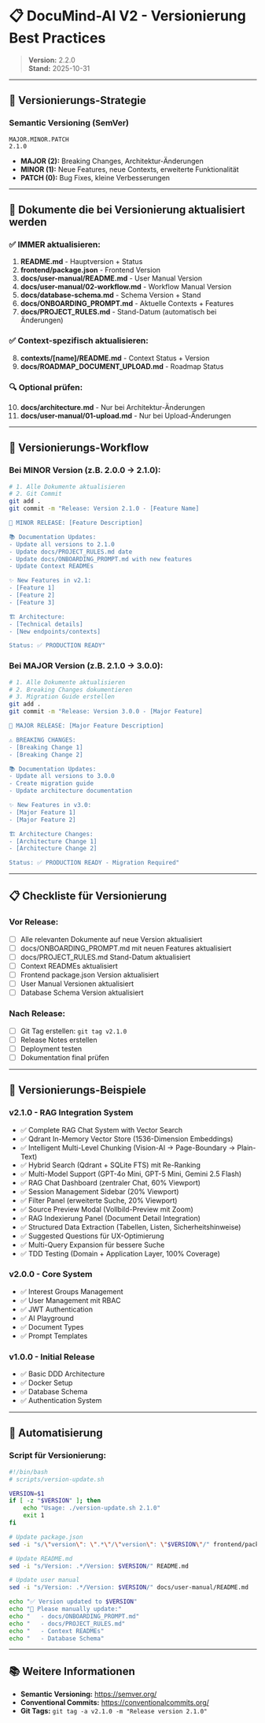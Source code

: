 # 📋 DocuMind-AI V2 - Versionierung Best Practices

> **Version:** 2.2.0  
> **Stand:** 2025-10-31

---

## 🎯 Versionierungs-Strategie

### **Semantic Versioning (SemVer)**

```
MAJOR.MINOR.PATCH
2.1.0
```

- **MAJOR (2):** Breaking Changes, Architektur-Änderungen
- **MINOR (1):** Neue Features, neue Contexts, erweiterte Funktionalität
- **PATCH (0):** Bug Fixes, kleine Verbesserungen

---

## 📝 Dokumente die bei Versionierung aktualisiert werden

### **✅ IMMER aktualisieren:**

1. **README.md** - Hauptversion + Status
2. **frontend/package.json** - Frontend Version
3. **docs/user-manual/README.md** - User Manual Version
4. **docs/user-manual/02-workflow.md** - Workflow Manual Version
5. **docs/database-schema.md** - Schema Version + Stand
6. **docs/ONBOARDING_PROMPT.md** - Aktuelle Contexts + Features
7. **docs/PROJECT_RULES.md** - Stand-Datum (automatisch bei Änderungen)

### **✅ Context-spezifisch aktualisieren:**

8. **contexts/[name]/README.md** - Context Status + Version
9. **docs/ROADMAP_DOCUMENT_UPLOAD.md** - Roadmap Status

### **🔍 Optional prüfen:**

10. **docs/architecture.md** - Nur bei Architektur-Änderungen
11. **docs/user-manual/01-upload.md** - Nur bei Upload-Änderungen

---

## 🚀 Versionierungs-Workflow

### **Bei MINOR Version (z.B. 2.0.0 → 2.1.0):**

```bash
# 1. Alle Dokumente aktualisieren
# 2. Git Commit
git add .
git commit -m "Release: Version 2.1.0 - [Feature Name]

🎉 MINOR RELEASE: [Feature Description]

📚 Documentation Updates:
- Update all versions to 2.1.0
- Update docs/PROJECT_RULES.md date
- Update docs/ONBOARDING_PROMPT.md with new features
- Update Context READMEs

✨ New Features in v2.1:
- [Feature 1]
- [Feature 2]
- [Feature 3]

🏗️ Architecture:
- [Technical details]
- [New endpoints/contexts]

Status: ✅ PRODUCTION READY"
```

### **Bei MAJOR Version (z.B. 2.1.0 → 3.0.0):**

```bash
# 1. Alle Dokumente aktualisieren
# 2. Breaking Changes dokumentieren
# 3. Migration Guide erstellen
git add .
git commit -m "Release: Version 3.0.0 - [Major Feature]

🎉 MAJOR RELEASE: [Major Feature Description]

⚠️ BREAKING CHANGES:
- [Breaking Change 1]
- [Breaking Change 2]

📚 Documentation Updates:
- Update all versions to 3.0.0
- Create migration guide
- Update architecture documentation

✨ New Features in v3.0:
- [Major Feature 1]
- [Major Feature 2]

🏗️ Architecture Changes:
- [Architecture Change 1]
- [Architecture Change 2]

Status: ✅ PRODUCTION READY - Migration Required"
```

---

## 📋 Checkliste für Versionierung

### **Vor Release:**

- [ ] Alle relevanten Dokumente auf neue Version aktualisiert
- [ ] docs/ONBOARDING_PROMPT.md mit neuen Features aktualisiert
- [ ] docs/PROJECT_RULES.md Stand-Datum aktualisiert
- [ ] Context READMEs aktualisiert
- [ ] Frontend package.json Version aktualisiert
- [ ] User Manual Versionen aktualisiert
- [ ] Database Schema Version aktualisiert

### **Nach Release:**

- [ ] Git Tag erstellen: `git tag v2.1.0`
- [ ] Release Notes erstellen
- [ ] Deployment testen
- [ ] Dokumentation final prüfen

---

## 🎯 Versionierungs-Beispiele

### **v2.1.0 - RAG Integration System**
- ✅ Complete RAG Chat System with Vector Search
- ✅ Qdrant In-Memory Vector Store (1536-Dimension Embeddings)
- ✅ Intelligent Multi-Level Chunking (Vision-AI → Page-Boundary → Plain-Text)
- ✅ Hybrid Search (Qdrant + SQLite FTS) mit Re-Ranking
- ✅ Multi-Model Support (GPT-4o Mini, GPT-5 Mini, Gemini 2.5 Flash)
- ✅ RAG Chat Dashboard (zentraler Chat, 60% Viewport)
- ✅ Session Management Sidebar (20% Viewport)
- ✅ Filter Panel (erweiterte Suche, 20% Viewport)
- ✅ Source Preview Modal (Vollbild-Preview mit Zoom)
- ✅ RAG Indexierung Panel (Document Detail Integration)
- ✅ Structured Data Extraction (Tabellen, Listen, Sicherheitshinweise)
- ✅ Suggested Questions für UX-Optimierung
- ✅ Multi-Query Expansion für bessere Suche
- ✅ TDD Testing (Domain + Application Layer, 100% Coverage)

### **v2.0.0 - Core System**
- ✅ Interest Groups Management
- ✅ User Management mit RBAC
- ✅ JWT Authentication
- ✅ AI Playground
- ✅ Document Types
- ✅ Prompt Templates

### **v1.0.0 - Initial Release**
- ✅ Basic DDD Architecture
- ✅ Docker Setup
- ✅ Database Schema
- ✅ Authentication System

---

## 🔧 Automatisierung

### **Script für Versionierung:**

```bash
#!/bin/bash
# scripts/version-update.sh

VERSION=$1
if [ -z "$VERSION" ]; then
    echo "Usage: ./version-update.sh 2.1.0"
    exit 1
fi

# Update package.json
sed -i "s/\"version\": \".*\"/\"version\": \"$VERSION\"/" frontend/package.json

# Update README.md
sed -i "s/Version: .*/Version: $VERSION/" README.md

# Update user manual
sed -i "s/Version: .*/Version: $VERSION/" docs/user-manual/README.md

echo "✅ Version updated to $VERSION"
echo "📝 Please manually update:"
echo "   - docs/ONBOARDING_PROMPT.md"
echo "   - docs/PROJECT_RULES.md"
echo "   - Context READMEs"
echo "   - Database Schema"
```

---

## 📚 Weitere Informationen

- **Semantic Versioning:** https://semver.org/
- **Conventional Commits:** https://conventionalcommits.org/
- **Git Tags:** `git tag -a v2.1.0 -m "Release version 2.1.0"`
